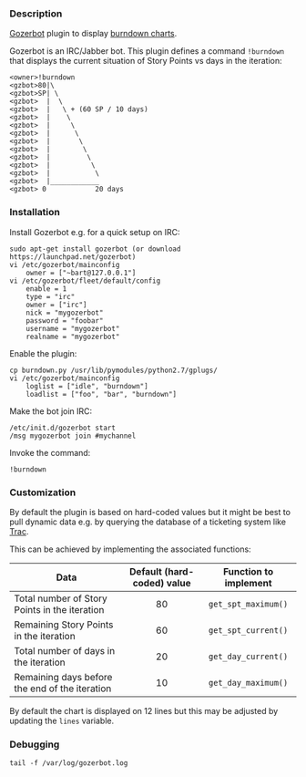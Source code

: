 ### Description

[Gozerbot](https://launchpad.net/gozerbot) plugin to display [burndown charts](http://en.wikipedia.org/wiki/Burn_down_chart).

Gozerbot is an IRC/Jabber bot. This plugin defines a command `!burndown` that displays the current situation of Story Points vs days in the iteration:

    <owner>!burndown
    <gzbot>80|\
    <gzbot>SP| \
    <gzbot>  |  \
    <gzbot>  |   \ + (60 SP / 10 days)
    <gzbot>  |    \
    <gzbot>  |     \
    <gzbot>  |      \
    <gzbot>  |       \
    <gzbot>  |        \
    <gzbot>  |         \
    <gzbot>  |          \
    <gzbot>  |           \
    <gzbot>  |____________
    <gzbot> 0            20 days

### Installation

Install Gozerbot e.g. for a quick setup on IRC:

    sudo apt-get install gozerbot (or download https://launchpad.net/gozerbot)
    vi /etc/gozerbot/mainconfig
        owner = ["~bart@127.0.0.1"]
    vi /etc/gozerbot/fleet/default/config
        enable = 1
        type = "irc"
        owner = ["irc"]
        nick = "mygozerbot"
        password = "foobar"
        username = "mygozerbot"
        realname = "mygozerbot"
        
Enable the plugin:

    cp burndown.py /usr/lib/pymodules/python2.7/gplugs/
    vi /etc/gozerbot/mainconfig
        loglist = ["idle", "burndown"]
        loadlist = ["foo", "bar", "burndown"]
        
Make the bot join IRC:

    /etc/init.d/gozerbot start
    /msg mygozerbot join #mychannel
    
Invoke the command:

    !burndown
 
### Customization

By default the plugin is based on hard-coded values but it might be best to pull dynamic data e.g. by querying the database of a ticketing system like [Trac](http://trac.edgewall.org/).

This can be achieved by implementing the associated functions:

| Data                                           | Default (hard-coded) value | Function to implement |
| ---------------------------------------------- |:--------------------------:|:---------------------:|
| Total number of Story Points in the iteration  | 80                         | `get_spt_maximum()`   |
| Remaining Story Points in the iteration        | 60                         | `get_spt_current()`   |
| Total number of days in the iteration          | 20                         | `get_day_current()`   |
| Remaining days before the end of the iteration | 10                         | `get_day_maximum()`   |

By default the chart is displayed on 12 lines but this may be adjusted by updating the `lines` variable.

### Debugging

`tail -f /var/log/gozerbot.log`
